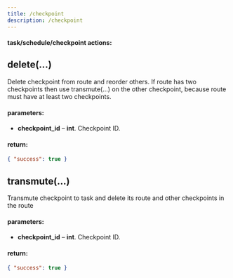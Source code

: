 ```yaml
---
title: /checkpoint
description: /checkpoint
---
```


#### task/schedule/checkpoint actions:


## delete(...)

Delete checkpoint from route and reorder others. 
If route has two checkpoints then use transmute(...) on the other checkpoint, because route must have
at least two checkpoints.

#### parameters:

* **checkpoint_id** – **int**. Checkpoint ID.

#### return:

```json
{ "success": true }
```

## transmute(...)

Transmute checkpoint to task and delete its route and other checkpoints in the route

#### parameters:

* **checkpoint_id** – **int**. Checkpoint ID.

#### return:

```json
{ "success": true }
```
